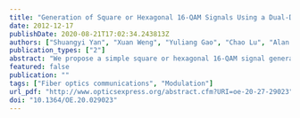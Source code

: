 ```yaml
---
title: "Generation of Square or Hexagonal 16-QAM Signals Using a Dual-Drive IQ Modulator Driven by Binary Signals"
date: 2012-12-17
publishDate: 2020-08-21T17:02:34.243813Z
authors: ["Shuangyi Yan", "Xuan Weng", "Yuliang Gao", "Chao Lu", "Alan Pak Tao Lau", "Yu Ji", "Lei Liu", "Xiaogeng Xu"]
publication_types: ["2"]
abstract: "We propose a simple square or hexagonal 16-QAM signal generation technique using a commercially available dual-drive IQ modulator driven by four binary electrical signals with properly designed amplitudes. We analytically derive the required driving signal amplitudes for square and hexagonal 16-QAM and characterize its implementation penalty. Polarization-multiplexed (PM)-16-QAM signals at 28 Gbuad are experimentally demonstrated and stable performance is achieved with simple bias control."
featured: false
publication: ""
tags: ["Fiber optics communications", "Modulation"]
url_pdf: "http://www.opticsexpress.org/abstract.cfm?URI=oe-20-27-29023"
doi: "10.1364/OE.20.029023"
---
```


